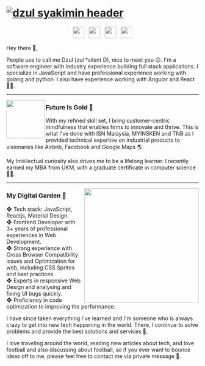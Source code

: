 # [![dzul syakimin header](https://pbs.twimg.com/profile_banners/2463193075/1601728597/1500x500)](https://www.linkedin.com/in/mohamad-dzul-syakimin-mohd-noor-096394a3/)

<p align='center'>
<a href="https://www.facebook.com/iDzuly"><img height="30" src="https://cdn-icons.flaticon.com/png/512/665/premium/665209.png?token=exp=1640761242~hmac=9efda7847d3a237f5c1088043bd0588a"></a>&nbsp;&nbsp;
<a href="https://twitter.com/dzulsyakimi"><img height="30" src="https://cdn-icons.flaticon.com/png/512/665/premium/665228.png?token=exp=1640760850~hmac=39eccba1776bbe23ac36dc3fa68b9081"></a>&nbsp;&nbsp;
<a href="https://www.instagram.com/dzulsyakimin_/"><img height="30" src="https://cdn-icons.flaticon.com/png/512/665/premium/665211.png?token=exp=1640761186~hmac=ec4b5b15998be22fe3431a8200672b19"></a>&nbsp;&nbsp;
<a href="https://www.linkedin.com/in/mohamad-dzul-syakimin-mohd-noor-096394a3/"><img height="30" src="https://cdn-icons.flaticon.com/png/512/665/premium/665212.png?token=exp=1640761216~hmac=fab1bc17cadc688ea2fdebd5a875a830"></a>
</p>

Hey there 👋,

People use to call me Dzul (zul *silent D), nice to meet you 😉. I'm a software engineer with industry experience building full stack applications. I specialize in JavaScript and have professional experience working with golang and python. I also have experience working with Angular and React 🧑‍💻.

  ---
  
<p>
  <img width="100" height="100" align='left' src="https://cdn-icons.flaticon.com/png/512/2973/premium/2973778.png?token=exp=1640761536~hmac=91b64443847bc8c71e48243b4c5cc7b6">
</p>
 
### Future Is Gold 💛

With my refined skill set, I bring customer-centric mindfulness that enables firms to innovate and thrive. This is what I've done with ISN Malaysia, MYINSKEN and TNB as I provided technical expertise on industrial products to visionaries like Airbnb, Facebook and Google Maps 🌎.

My Intellectual curiosity also drives me to be a lifelong learner. I recently earned my MBA from UKM, with a graduate certificate in computer science 🧑‍🎓.

 ---

<p>
  <a href="https://twitter.com/dzulsyakimi"><img width="300" align='right' src="https://cdn-icons.flaticon.com/png/512/3242/premium/3242257.png?token=exp=1640762074~hmac=75db8681f160d1ea2f73334e4796e95f"></a>
</p>

### My Digital Garden 🌱

❖ Tech stack: JavaScript, Reactjs, Material Design.<br/>
❖ Frontend Developer with 3+ years of professional experiences in Web Development.<br/>
❖ Strong experience with Cross Browser Compatibility issues and Optimization for web, including CSS Sprites and best practices.<br/>
❖ Experts in responsive Web Design and analysing and fixing UI bugs quickly.<br/>
❖ Proficiency in code optimization to improving the performance.<br/>

I have since taken everything I've learned and I'm someone who is always crazy to get into new tech happening in the world. There, I continue to solve problems and provide the best solutions and services 🔭.

I love traveling around the world, reading new articles about tech, and love football and also discussing about football, so if you ever want to bounce ideas off to me, please feel free to contact me via private message 💭.
